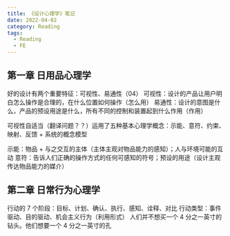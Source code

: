```yaml
---
title: 《设计心理学》笔记
date: 2022-04-02
category: Reading
tags:
  - Reading
  - FE
---
```


<!-- more -->

## 第一章 日用品心理学

好的设计有两个重要特征：可视性、易通性（04）
可视性：设计的产品让用户明白怎么操作是合理的，在什么位置如何操作（怎么用）
易通性：设计的意图是什么，产品的预设用途是什么，所有不同的控制和装置起到什么作用（作用）

可视性自适当（翻译问题？？）运用了五种基本心理学概念：示能、意符、约束、映射、反馈 + 系统的概念模型

示能：物品 + 与之交互的主体（主体主观对物品能力的感知）；人与环境可能的互动
意符：告诉人们正确的操作方式的任何可感知的符号；预设的用途（设计主观传达物品能力的媒介）

## 第二章 日常行为心理学

行动的 7 个阶段：目标、计划、确认、执行、感知、诠释、对比
行动类型：事件驱动、目的驱动、机会主义行为（利用形式）
人们并不想买一个 4 分之一英寸的钻头。他们想要一个 4 分之一英寸的孔

<!-- 根本原因分析,不断问为什么，知道找到问题的根本原因 -->

